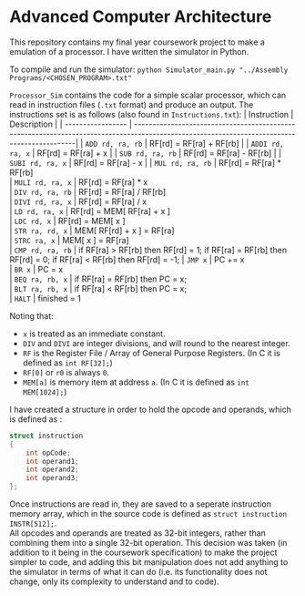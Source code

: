 # Advanced Computer Architecture
 
 This repository contains my final year coursework project to make a emulation of a processor. I have written the simulator in Python.

 To compile and run the simulator: `python Simulator_main.py "../Assembly Programs/<CHOSEN_PROGRAM>.txt"`

 `Processor_Sim` contains the code for a simple scalar processor, which can read in instruction files (`.txt` format) and produce an output.
 The instructions set is as follows (also found in `Instructions.txt`):
 | Instruction       | Description                                                                                                                                 |
 | ----------------- | --------------------------------------------------------------------------------------------------------------------------------------------|
 | `ADD rd, ra, rb`  |  RF[rd] = RF[ra] + RF[rb]                                                                                                                   |
 | `ADDI rd, ra, x`  |  RF[rd] = RF[ra] + x                                                                                    |
 | `SUB rd, ra, rb`  |  RF[rd] = RF[ra] - RF[rb]                                                                                                                   |
 | `SUBI rd, ra, x`  |  RF[rd] = RF[ra] - x                                                                                    |
 | `MUL rd, ra, rb`  |  RF[rd] = RF[ra] * RF[rb]                                                                                            
 | `MULI rd, ra, x`  |  RF[rd] = RF[ra] * x                                                           
 | `DIV rd, ra, rb`  |  RF[rd] = RF[ra] / RF[rb]                                                      
 | `DIVI rd, ra, x`  |  RF[rd] = RF[ra] / x                                                            
 | `LD rd, ra, x`    |  RF[rd] = MEM[ RF[ra] + x ]                                                    
 | `LDC rd, x`       |  RF[rd] = MEM[ x ]                                                             
 | `STR ra, rd, x`   |  MEM[ RF[rd] + x ] = RF[ra]                                                    
 | `STRC ra, x`      |  MEM[ x ] = RF[ra]                                                             
 | `CMP rd, ra, rb`  |  if RF[ra] > RF[rb] then RF[rd] = 1; if RF[ra] = RF[rb] then RF[rd] = 0; if RF[ra] < RF[rb] then RF[rd] = -1;
 | `JMP x`           |  PC += x                                   
 | `BR x`            |  PC = x                                    
 | `BEQ ra, rb, x`   |  if RF[ra] = RF[rb] then PC = x;           
 | `BLT ra, rb, x`   |  if RF[ra] < RF[rb] then PC = x;           
 | `HALT`            |  finished = 1

Noting that:
 - `x` is treated as an immediate constant.
 - `DIV` and `DIVI` are integer divisions, and will round to the nearest integer.
 - `RF` is the Register File / Array of General Purpose Registers. (In C it is defined as `int RF[32];`)
 - `RF[0]` or `r0` is always `0`.
 - `MEM[a]` is memory item at address `a`. (In C it is defined as `int MEM[1024];`)



 I have created a structure in order to hold the opcode and operands, which is defined as :
 ``` c
 struct instruction
 {
     int opCode;
     int operand1;
     int operand2;
     int operand3;
 };
 ```
 Once instructions are read in, they are saved to a seperate instruction memory array, which in the source code is defined as `struct instruction INSTR[512];`.\
 All opcodes and operands are treated as 32-bit integers, rather than combining them into a single 32-bit operation. This decision was taken (in addition to it being in the coursework specification) to make the project simpler to code, and adding this bit manipulation does not add anything to the simulator in terms of what it can do (i.e. its functionality does not change, only its complexity to understand and to code). 

 